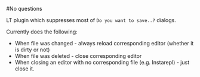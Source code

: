 #No questions

LT plugin which suppresses most of `Do you want to save..?` dialogs.

Currently does the following:

  * When file was changed - always reload corresponding editor (whether it is dirty or not)
  * When file was deleted - close corresponding editor
  * When closing an editor with no corresponding file (e.g. Instarepl) - just close it.